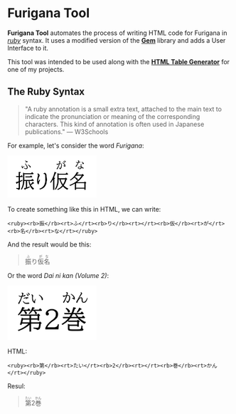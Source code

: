 # Furigana Tool
**Furigana Tool** automates the process of writing HTML code for Furigana in *[ruby](https://developer.mozilla.org/en-US/docs/Web/HTML/Element/ruby)* syntax. It uses a modified version of the **[Gem](https://github.com/helephant/Gem)** library and adds a User Interface to it.

This tool was intended to be used along with the **[HTML Table Generator](https://github.com/showmik/html-table-generator)** for one of my projects.

## The Ruby Syntax

> "A ruby annotation is a small extra text, attached to the main text to indicate the pronunciation or meaning of the corresponding characters. This kind of annotation is often used in Japanese publications." — W3Schools

For example, let's consider the word *Furigana*:

<img src="Docs/Fu_ri_ga_na_Furigana_Example.png" width="200" alt="Furigana"/>

To create something like this in HTML, we can write:

```
<ruby><rb>振</rb><rt>ふ</rt><rb>り</rb><rt></rt><rb>仮</rb><rt>が</rt><rb>名</rb><rt>な</rt></ruby>
```

And the result would be this:

> <ruby><rb>振</rb><rt>ふ</rt><rb>り</rb><rt></rt><rb>仮</rb><rt>が</rt><rb>名</rb><rt>な</rt></ruby>

Or the word *Dai ni kan (Volume 2)*:

<img src="Docs/Dai_ni_can_Furigana_Example.png" width="200" alt="DaiNiKan"/>

HTML:

```
<ruby><rb>第</rb><rt>たい</rt><rb>2</rb><rt></rt><rb>巻</rb><rt>かん</rt></ruby>
```

Resul:

> <ruby><rb>第</rb><rt>たい</rt><rb>2</rb><rt></rt><rb>巻</rb><rt>かん</rt></ruby>


